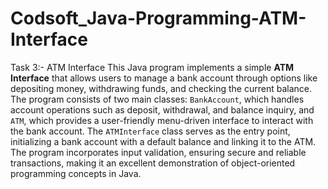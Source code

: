 # Codsoft_Java-Programming-ATM-Interface
Task 3:- ATM Interface
This Java program implements a simple **ATM Interface** that allows users to manage a bank account through options like depositing money, withdrawing funds, and checking the current balance. The program consists of two main classes: `BankAccount`, which handles account operations such as deposit, withdrawal, and balance inquiry, and `ATM`, which provides a user-friendly menu-driven interface to interact with the bank account. The `ATMInterface` class serves as the entry point, initializing a bank account with a default balance and linking it to the ATM. The program incorporates input validation, ensuring secure and reliable transactions, making it an excellent demonstration of object-oriented programming concepts in Java.
